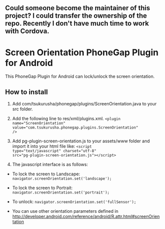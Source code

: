 ## Could someone become the maintainer of this project? I could transfer the ownership of the repo. Recently I don't have much time to work with Cordova.

# Screen Orientation PhoneGap Plugin for Android

This PhoneGap Plugin for Android can lock/unlock the screen orientation.

## How to install

1. Add com/tsukurusha/phonegap/plugins/ScreenOrientation.java to your src folder.

2. Add the following line to res/xml/plugins.xml.
<code>&lt;plugin name="ScreenOrientation" value="com.tsukurusha.phonegap.plugins.ScreenOrientation" /&gt;</code>

3. Add pg-plugin-screen-orientation.js to your assets/www folder and import it into your html file like:
<code>&lt;script type="text/javascript" charset="utf-8" src="pg-plugin-screen-orientation.js"&gt;&lt;/script&gt;</code>

4. The javascript interface is as follows:

 - To lock the screen to Landscape:
<code>navigator.screenOrientation.set('landscape');</code>

 - To lock the screen to Portrait:
<code>navigator.screenOrientation.set('portrait');</code>

 - To unlock:
<code>navigator.screenOrientation.set('fullSensor');</code>

 - You can use other orientation parameters defined in http://developer.android.com/reference/android/R.attr.html#screenOrientation
